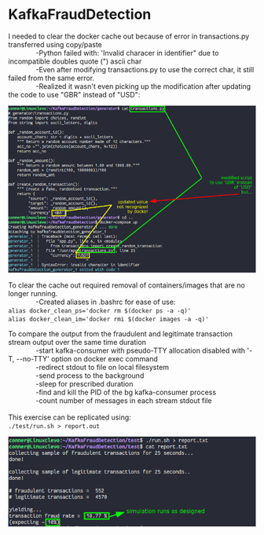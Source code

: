 # KafkaFraudDetection

I needed to clear the docker cache out because of error in transactions.py transferred using copy/paste<br>
&emsp;&emsp;&emsp;&emsp;-Python failed with: 'Invalid characer in identifier" due to incompatible doubles quote (") ascii char<br>
&emsp;&emsp;&emsp;&emsp;-Even after modifying transactions.py to use the correct char, it still failed from the same error.<br>
&emsp;&emsp;&emsp;&emsp;-Realized it wasn't even picking up the modification after updating the code to use "GBR" instead of "USD":<br>

![alt text](https://github.com/conner-mcnicholas/KafkaFraudDetection/blob/main/imgs/cacheerror.png?raw=true)

To clear the cache out required removal of containers/images that are no longer running.<br>
&emsp;&emsp;&emsp;&emsp;-Created aliases in .bashrc for ease of use:<br>
`alias docker_clean_ps='docker rm $(docker ps -a -q)'`<br>
`alias docker_clean_im='docker rmi $(docker images -a -q)'`<br>

To compare the output from the fraudulent and legitimate transaction stream output over the same time duration<br>
&emsp;&emsp;&emsp;&emsp;-start kafka-consumer with pseudo-TTY allocation disabled with '-T, --no-TTY' option on docker exec command<br>
&emsp;&emsp;&emsp;&emsp;-redirect stdout to file on local filesystem<br>
&emsp;&emsp;&emsp;&emsp;-send process to the background<br>
&emsp;&emsp;&emsp;&emsp;-sleep for prescribed duration<br>
&emsp;&emsp;&emsp;&emsp;-find and kill the PID of the bg kafka-consumer process<br>
&emsp;&emsp;&emsp;&emsp;-count number of messages in each stream stdout file<br>
<br>
This exercise can be replicated using:<br>
`./test/run.sh > report.out`<br>

![alt text](https://github.com/conner-mcnicholas/KafkaFraudDetection/blob/main/imgs/simulation.png?raw=true)
